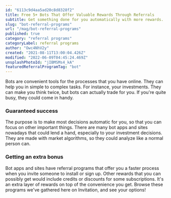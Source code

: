 ```yaml
---
id: "6113c9d4aa5ad20c8d8328f2"
title: Free 5+ Bots That Offer Valuable Rewards Through Referrals
subtitle: Get something done for you automatically with more rewards.
slug: "bot-referral-programs"
url: "/mag/bot-referral-programs"
published: true
category: "referral programs"
categoryLabel: referral programs
author: "Owc4NhV2y"
created: "2021-08-11T13:00:04.426Z"
modified: "2022-06-09T04:45:24.469Z"
unsplashPhotoId: "jIBMSMs4_kA"
featuredReferralProgramTag: "bot"
---
```

Bots are convenient tools for the processes that you have online. They can help you in simple to complex tasks. For instance, your investments. They can make you think twice, but bots can actually trade for you. If you're quite busy, they could come in handy.

### **Guaranteed success**

The purpose is to make most decisions automatic for you, so that you can focus on other important things. There are many bot apps and sites nowadays that could lend a hand, especially to your investment decisions. They are made with market algorithms, so they could analyze like a normal person can.

### **Getting an extra bonus**

Bot apps and sites have referral programs that offer you a faster process when you invite someone to install or sign up. Other rewards that you can possibly get would include credits or discounts for some subscriptions. It's an extra layer of rewards on top of the convenience you get. Browse these programs we've gathered here on Invitation, and see your options!